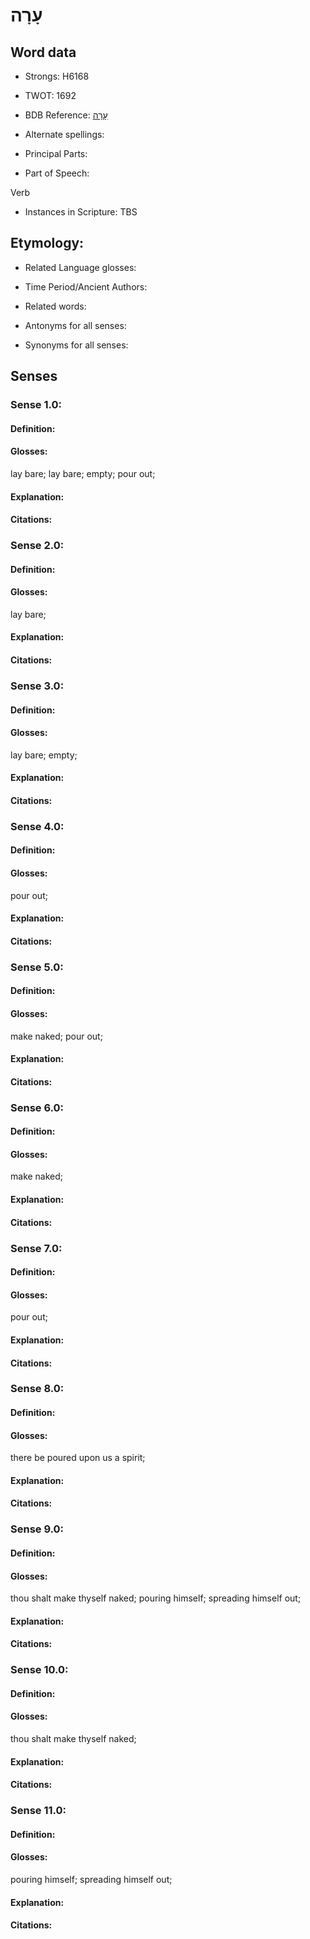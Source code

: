 # עָרָה

<!-- Status: S2="NeedsEdits" -->
<!-- Lexica used for edits:   -->

## Word data

* Strongs: H6168

* TWOT: 1692

* BDB Reference: [עָרָה](rc://en/bdb/dict/p.fi.aa)

* Alternate spellings:

* Principal Parts:

* Part of Speech:

Verb

* Instances in Scripture: TBS

## Etymology:

* Related Language glosses:

* Time Period/Ancient Authors:

* Related words:

* Antonyms for all senses:

* Synonyms for all senses:

## Senses

### Sense 1.0:

#### Definition:

#### Glosses:

lay bare; lay bare; empty; pour out; 

#### Explanation:

#### Citations:



### Sense 2.0:

#### Definition:

#### Glosses:

lay bare; 

#### Explanation:

#### Citations:



### Sense 3.0:

#### Definition:

#### Glosses:

lay bare; empty; 

#### Explanation:

#### Citations:



### Sense 4.0:

#### Definition:

#### Glosses:

pour out; 

#### Explanation:

#### Citations:



### Sense 5.0:

#### Definition:

#### Glosses:

make naked; pour out; 

#### Explanation:

#### Citations:



### Sense 6.0:

#### Definition:

#### Glosses:

make naked; 

#### Explanation:

#### Citations:



### Sense 7.0:

#### Definition:

#### Glosses:

pour out; 

#### Explanation:

#### Citations:



### Sense 8.0:

#### Definition:

#### Glosses:

there be poured upon us a spirit; 

#### Explanation:

#### Citations:



### Sense 9.0:

#### Definition:

#### Glosses:

thou shalt make thyself naked; pouring himself; spreading himself out; 

#### Explanation:

#### Citations:



### Sense 10.0:

#### Definition:

#### Glosses:

thou shalt make thyself naked; 

#### Explanation:

#### Citations:



### Sense 11.0:

#### Definition:

#### Glosses:

pouring himself; spreading himself out; 

#### Explanation:

#### Citations:



